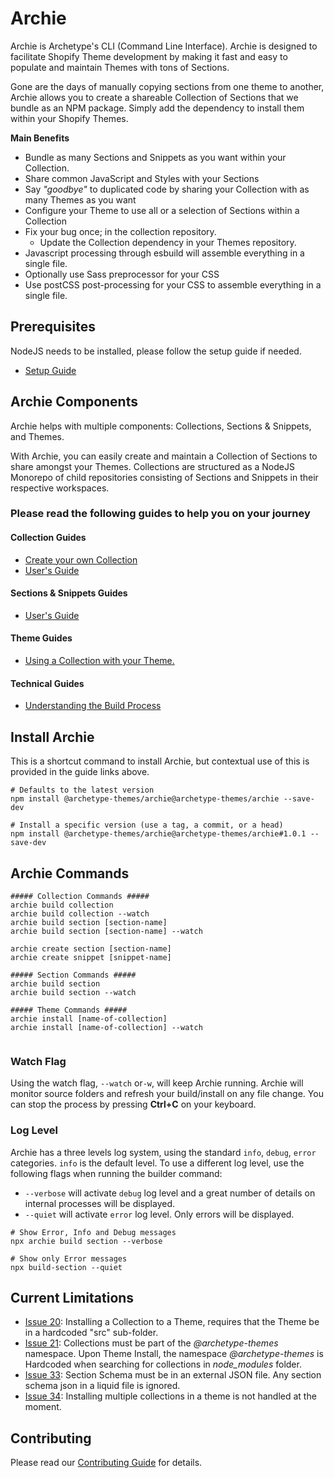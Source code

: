 # Archie

Archie is Archetype's CLI (Command Line Interface). Archie is designed to facilitate Shopify Theme development by making
it fast and easy to populate and maintain Themes with tons of Sections.

Gone are the days of manually copying sections from one theme to another, Archie allows you to create a shareable
Collection of Sections that we bundle as an NPM package. Simply add the dependency to install them within your Shopify
Themes.

**Main Benefits**

- Bundle as many Sections and Snippets as you want within your Collection.
- Share common JavaScript and Styles with your Sections
- Say *"goodbye"* to duplicated code by sharing your Collection with as many Themes as you want
- Configure your Theme to use all or a selection of Sections within a Collection
- Fix your bug once; in the collection repository.
  - Update the Collection dependency in your Themes repository.
- Javascript processing through esbuild will assemble everything in a single file.
- Optionally use Sass preprocessor for your CSS
- Use postCSS post-processing for your CSS to assemble everything in a single file.

## Prerequisites

NodeJS needs to be installed, please follow the setup guide if needed.

- [Setup Guide](docs/Setup.md)

## Archie Components

Archie helps with multiple components: Collections, Sections & Snippets, and Themes.

With Archie, you can easily create and maintain a Collection of Sections to share amongst your Themes. Collections are
structured as a NodeJS Monorepo of child repositories consisting of Sections and Snippets in their respective
workspaces.

### Please read the following guides to help you on your journey

#### Collection Guides

- [Create your own Collection](docs/Creating-a-Collection.md)
- [User's Guide](docs/Using-a-Collection.md)

#### Sections & Snippets Guides

- [User's Guide](docs/Sections.md)

#### Theme Guides

- [Using a Collection with your Theme.](docs/Themes.md)

#### Technical Guides

- [Understanding the Build Process](docs/Build-process.md)

## Install Archie

This is a shortcut command to install Archie, but contextual use of this is provided in the guide links above.

```shell
# Defaults to the latest version
npm install @archetype-themes/archie@archetype-themes/archie --save-dev

# Install a specific version (use a tag, a commit, or a head)
npm install @archetype-themes/archie@archetype-themes/archie#1.0.1 --save-dev
```

## Archie Commands

```shell
##### Collection Commands #####
archie build collection
archie build collection --watch
archie build section [section-name]
archie build section [section-name] --watch

archie create section [section-name]
archie create snippet [snippet-name]

##### Section Commands #####
archie build section
archie build section --watch

##### Theme Commands #####
archie install [name-of-collection]
archie install [name-of-collection] --watch


```

### Watch Flag

Using the watch flag, `--watch` or`-w`, will keep Archie running. Archie will monitor source folders and refresh your
build/install on any file change. You can stop the process by pressing **Ctrl+C** on your keyboard.

### Log Level

Archie has a three levels log system, using the standard `info`, `debug`, `error` categories. `info` is the default
level. To use a different log level, use the following flags when running the builder command:

* `--verbose` will activate `debug` log level and a great number of details on internal processes will be
  displayed.
* `--quiet` will activate `error` log level. Only errors will be displayed.

```shell
# Show Error, Info and Debug messages
npx archie build section --verbose
```

```shell
# Show only Error messages
npx build-section --quiet
```

## Current Limitations

* [Issue 20](https://github.com/archetype-themes/archie/issues/20): Installing a Collection to a Theme, requires that
  the Theme be in a hardcoded "src" sub-folder.
* [Issue 21](https://github.com/archetype-themes/archie/issues/21): Collections must be part of the  *@archetype-themes*
  namespace. Upon Theme Install, the namespace *@archetype-themes*
  is Hardcoded when searching for collections in *node_modules* folder.
* [Issue 33](https://github.com/archetype-themes/archie/issues/33): Section Schema must be in an external JSON file. Any
  section schema json in a liquid file is ignored.
* [Issue 34](https://github.com/archetype-themes/archie/issues/34): Installing multiple collections in a theme is not
  handled at the moment.

## Contributing

Please read our [Contributing Guide](docs/Contributing.md) for details.
